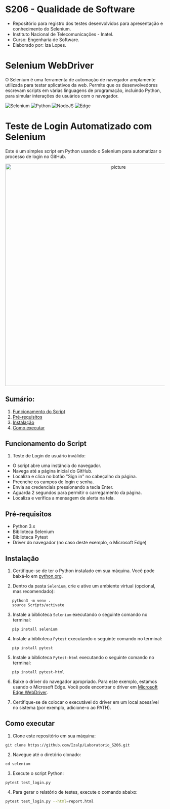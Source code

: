 # S206 - Qualidade de Software

- Repositório para registro dos testes desenvolvidos para apresentação e conhecimento do Selenium.
- Instituto Nacional de Telecomunicações - Inatel.
- Curso: Engenharia de Software.
- Elaborado por: Iza Lopes.

# Selenium WebDriver

O Selenium é uma ferramenta de automação de navegador amplamente utilizada para testar aplicativos da web. Permite que os desenvolvedores escrevam scripts em várias linguagens de programação, incluindo Python, para simular interações de usuários com o navegador.

![Selenium](https://img.shields.io/badge/-selenium-%43B02A?style=for-the-badge&logo=selenium&logoColor=white)
![Python](https://img.shields.io/badge/python-3670A0?style=for-the-badge&logo=python&logoColor=ffdd54)
![NodeJS](https://img.shields.io/badge/node.js-6DA55F?style=for-the-badge&logo=node.js&logoColor=white)
![Edge](https://img.shields.io/badge/Edge-0078D7?style=for-the-badge&logo=Microsoft-edge&logoColor=white)

# Teste de Login Automatizado com Selenium

Este é um simples script em Python usando o Selenium para automatizar o processo de login no GitHub.

<div align="center">
  <img align="center" alt="picture" width="700em" src="https://github.com/Izalp/Laboratorio_S206/assets/102091381/87ec27a7-a35b-4556-a813-a153f2ebe3f1">
</div>

## Sumário:

1. [Funcionamento do Script](#funcionamento-do-script)
2. [Pré-requisitos](#pré-requisitos)
3. [Instalação](#instalação)
4. [Como executar](#como-executar)

## Funcionamento do Script

1. Teste de Login de usuário inválido:

- O script abre uma instância do navegador.
- Navega até a página inicial do GitHub.
- Localiza e clica no botão "Sign in" no cabeçalho da página.
- Preenche os campos de login e senha.
- Envia as credenciais pressionando a tecla Enter.
- Aguarda 2 segundos para permitir o carregamento da página.
- Localiza e verifica a mensagem de alerta na tela.

## Pré-requisitos

- Python 3.x
- Biblioteca Selenium
- Biblioteca Pytest
- Driver do navegador (no caso deste exemplo, o Microsoft Edge)

## Instalação

1. Certifique-se de ter o Python instalado em sua máquina. Você pode baixá-lo em [python.org](https://www.python.org/downloads/).

2. Dentro da pasta `Selenium`, crie e ative um ambiente virtual (opcional, mas recomendado):

```
   python3 -m venv .
   source Scripts/activate
```

3. Instale a biblioteca `Selenium` executando o seguinte comando no terminal:

```
   pip install selenium
```

4. Instale a biblioteca `Pytest` executando o seguinte comando no terminal:

```
   pip install pytest
```

5. Instale a biblioteca `Pytest-html` executando o seguinte comando no terminal:

```
   pip install pytest-html
```

6. Baixe o driver do navegador apropriado. Para este exemplo, estamos usando o Microsoft Edge. Você pode encontrar o driver em [Microsoft Edge WebDriver](https://developer.microsoft.com/en-us/microsoft-edge/tools/webdriver/).

7. Certifique-se de colocar o executável do driver em um local acessível no sistema (por exemplo, adicione-o ao PATH).

## Como executar

1. Clone este repositório em sua máquina:

```
git clone https://github.com/Izalp/Laboratorio_S206.git
```

2. Navegue até o diretório clonado:

```
cd selenium
```

3. Execute o script Python:
```
pytest test_login.py
```

4. Para gerar o relatório de testes, execute o comando abaixo:

```bash
pytest test_login.py --html=report.html
```
